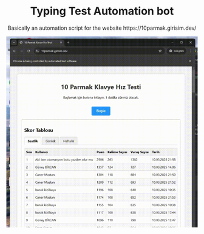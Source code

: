 <div align="center">
  <h1>Typing Test Automation bot</h1>
  
  <p>
    Basically an automation script for the website https://10parmak.girisim.dev/
  </p>

  <img src="./otomasyonn.gif"/>
  
